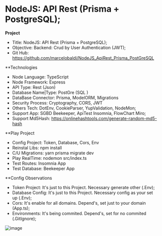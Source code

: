 # NodeJS: API Rest (Prisma + PostgreSQL);
**Project**
- Title:                NodeJS:  API Rest (Prisma + PostgreSQL);
- Objective:            Backend: Crud by User Authentication (JWT);
- Git Hub:              https://github.com/marcelobaldi/NodeJS_ApiRest_Prisma_PostGreSQL

**Technologies        
- Node Language:        TypeScript
- Node Framework:       Express
- API Type:             Rest    (Json)
- Database Name|Type:   PostGre (SQL )
- DataBase Connector:   Prisma, ModelORM, Migrations
- Security Process:     Cryptography, CORS, JWT  
- Others Tech:          DotEnv, CookieParser, YupValidation, NodeMon;    
- Support App:          SGBD Beekeeper, ApiTest Insomnia, FlowChart Miro;
- Support Md5Hash:      https://onlinehashtools.com/generate-random-md5-hash

**Play Project
- Config Project:       Token, Database, Cors, Env      
- Reinstal Libs:        npm install                  
- C/U Migrations:       yarn prisma migrate dev 
- Play RealTime:        nodemon src/index.ts 
- Test Routes:          Insomnia  App
- Test Database:        Beekeeper App

**Config Observations
- Token Project:        It's just to this Project.      Necessary generate other (.Env);
- Database Config:      It's just to this Project.      Necessary config as your set up (.Env);
- Cors:                 It's enable for all domains.    Depend's, set just to your domain (App.ts);
- Environments:         It's being commited.            Depend's, set for no commited (.GitIgnore);

![image](https://github.com/user-attachments/assets/ff5b31d3-5a92-4b82-a684-dae46fca069e)


